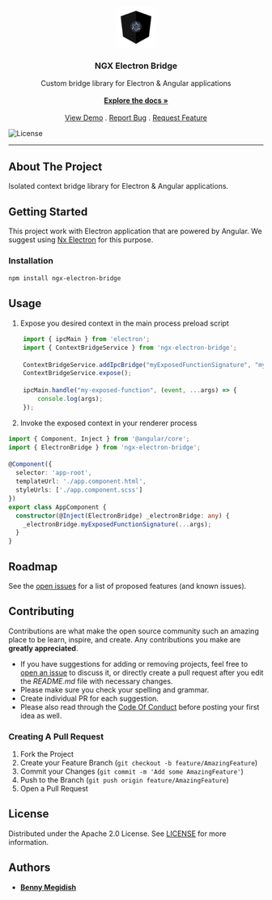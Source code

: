 <br/>
<p align="center">
  <a href="https://github.com/bennymeg/ngx-electron-bridge">
    <img src="https://raw.githubusercontent.com/bennymeg/ngx-electron-bridge/master/images/logo.png" alt="Logo" width="80" height="80">
  </a>

  <h3 align="center">NGX Electron Bridge</h3>

  <p align="center">
    Custom bridge library for Electron & Angular applications
    <br/>
    <br/>
    <a href="https://github.com/bennymeg/ngx-electron-bridge"><strong>Explore the docs »</strong></a>
    <br/>
    <br/>
    <a href="https://bennymeg.github.io/ngx-electron-bridge/">View Demo</a>
    .
    <a href="https://github.com/bennymeg/ngx-electron-bridge/issues">Report Bug</a>
    .
    <a href="https://github.com/bennymeg/ngx-electron-bridge/issues">Request Feature</a>
  </p>

  ![License](https://img.shields.io/github/license/bennymeg/ngx-electron-bridge)
</p>

<hr>

## About The Project

Isolated context bridge library for Electron & Angular applications.

## Getting Started

This project work with Electron application that are powered by Angular. We suggest using [Nx Electron](https://github.com/bennymeg/nx-electron) for this purpose.

### Installation

```sh
npm install ngx-electron-bridge
```

## Usage

1. Expose you desired context in the main process preload script
```ts
    import { ipcMain } from 'electron';
    import { ContextBridgeService } from 'ngx-electron-bridge';

    ContextBridgeService.addIpcBridge("myExposedFunctionSignature", "my-exposed-function");
    ContextBridgeService.expose();

    ipcMain.handle("my-exposed-function", (event, ...args) => {
        console.log(args);
    });
```

2. Invoke the exposed context in your renderer process
```ts
import { Component, Inject } from '@angular/core';
import { ElectronBridge } from 'ngx-electron-bridge';

@Component({
  selector: 'app-root',
  templateUrl: './app.component.html',
  styleUrls: ['./app.component.scss']
})
export class AppComponent {
  constructor(@Inject(ElectronBridge) _electronBridge: any) {
    _electronBridge.myExposedFunctionSignature(...args);
  }
}
```

## Roadmap

See the [open issues](https://github.com/bennymeg/ngx-electron-bridge/issues) for a list of proposed features (and known issues).

## Contributing

Contributions are what make the open source community such an amazing place to be learn, inspire, and create. Any contributions you make are **greatly appreciated**.
* If you have suggestions for adding or removing projects, feel free to [open an issue](https://github.com/bennymeg/ngx-electron-bridge/issues/new) to discuss it, or directly create a pull request after you edit the *README.md* file with necessary changes.
* Please make sure you check your spelling and grammar.
* Create individual PR for each suggestion.
* Please also read through the [Code Of Conduct](https://github.com/bennymeg/ngx-electron-bridge/blob/master/CODE_OF_CONDUCT.md) before posting your first idea as well.

### Creating A Pull Request

1. Fork the Project
2. Create your Feature Branch (`git checkout -b feature/AmazingFeature`)
3. Commit your Changes (`git commit -m 'Add some AmazingFeature'`)
4. Push to the Branch (`git push origin feature/AmazingFeature`)
5. Open a Pull Request

## License

Distributed under the Apache 2.0 License. See [LICENSE](https://github.com/bennymeg/ngx-electron-bridge/blob/master/LICENSE.md) for more information.

## Authors

* **[Benny Megidish](https://github.com/bennymeg/)**
